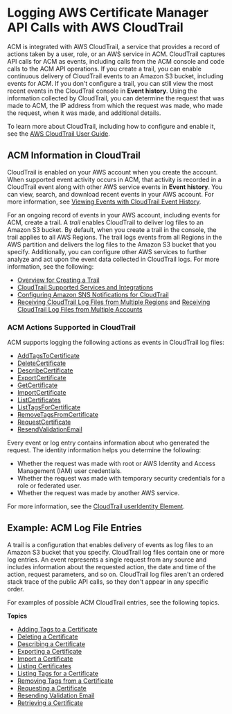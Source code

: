 # Logging AWS Certificate Manager API Calls with AWS CloudTrail<a name="ct-acm"></a>

ACM is integrated with AWS CloudTrail, a service that provides a record of actions taken by a user, role, or an AWS service in ACM\. CloudTrail captures API calls for ACM as events, including calls from the ACM console and code calls to the ACM API operations\. If you create a trail, you can enable continuous delivery of CloudTrail events to an Amazon S3 bucket, including events for ACM\. If you don't configure a trail, you can still view the most recent events in the CloudTrail console in **Event history**\. Using the information collected by CloudTrail, you can determine the request that was made to ACM, the IP address from which the request was made, who made the request, when it was made, and additional details\. 

To learn more about CloudTrail, including how to configure and enable it, see the [AWS CloudTrail User Guide](https://docs.aws.amazon.com/awscloudtrail/latest/userguide/)\.

## ACM Information in CloudTrail<a name="service-name-info-in-cloudtrail"></a>

CloudTrail is enabled on your AWS account when you create the account\. When supported event activity occurs in ACM, that activity is recorded in a CloudTrail event along with other AWS service events in **Event history**\. You can view, search, and download recent events in your AWS account\. For more information, see [Viewing Events with CloudTrail Event History](https://docs.aws.amazon.com/awscloudtrail/latest/userguide/view-cloudtrail-events.html)\. 

For an ongoing record of events in your AWS account, including events for ACM, create a trail\. A *trail* enables CloudTrail to deliver log files to an Amazon S3 bucket\. By default, when you create a trail in the console, the trail applies to all AWS Regions\. The trail logs events from all Regions in the AWS partition and delivers the log files to the Amazon S3 bucket that you specify\. Additionally, you can configure other AWS services to further analyze and act upon the event data collected in CloudTrail logs\. For more information, see the following: 
+ [Overview for Creating a Trail](https://docs.aws.amazon.com/awscloudtrail/latest/userguide/cloudtrail-create-and-update-a-trail.html)
+ [CloudTrail Supported Services and Integrations](https://docs.aws.amazon.com/awscloudtrail/latest/userguide/cloudtrail-aws-service-specific-topics.html#cloudtrail-aws-service-specific-topics-integrations)
+ [Configuring Amazon SNS Notifications for CloudTrail](https://docs.aws.amazon.com/awscloudtrail/latest/userguide/getting_notifications_top_level.html)
+ [Receiving CloudTrail Log Files from Multiple Regions](https://docs.aws.amazon.com/awscloudtrail/latest/userguide/receive-cloudtrail-log-files-from-multiple-regions.html) and [Receiving CloudTrail Log Files from Multiple Accounts](https://docs.aws.amazon.com/awscloudtrail/latest/userguide/cloudtrail-receive-logs-from-multiple-accounts.html)

### ACM Actions Supported in CloudTrail<a name="acm-supported-actions-in-cloudtrail"></a>

ACM supports logging the following actions as events in CloudTrail log files:
+ [AddTagsToCertificate](https://docs.aws.amazon.com/acm/latest/APIReference/API_AddTagsToCertificate.html)
+ [DeleteCertificate](https://docs.aws.amazon.com/acm/latest/APIReference/API_DeleteCertificate.html)
+ [DescribeCertificate](https://docs.aws.amazon.com/acm/latest/APIReference/API_DescribeCertificate.html)
+ [ExportCertificate](https://docs.aws.amazon.com/acm/latest/APIReference/API_ExportCertificate.html)
+ [GetCertificate](https://docs.aws.amazon.com/acm/latest/APIReference/API_GetCertificate.html)
+ [ImportCertificate](https://docs.aws.amazon.com/acm/latest/APIReference/API_ImportCertificate.html)
+ [ListCertificates](https://docs.aws.amazon.com/acm/latest/APIReference/API_ListCertificates.html)
+ [ListTagsForCertificate](https://docs.aws.amazon.com/acm/latest/APIReference/API_ListTagsForCertificate.html)
+ [RemoveTagsFromCertificate](https://docs.aws.amazon.com/acm/latest/APIReference/API_RemoveTagsFromCertificate.html)
+ [RequestCertificate](https://docs.aws.amazon.com/acm/latest/APIReference/API_RequestCertificate.html)
+ [ResendValidationEmail](https://docs.aws.amazon.com/acm/latest/APIReference/API_ResendValidationEmail.html)

Every event or log entry contains information about who generated the request\. The identity information helps you determine the following: 
+ Whether the request was made with root or AWS Identity and Access Management \(IAM\) user credentials\.
+ Whether the request was made with temporary security credentials for a role or federated user\.
+ Whether the request was made by another AWS service\.

For more information, see the [CloudTrail userIdentity Element](https://docs.aws.amazon.com/awscloudtrail/latest/userguide/cloudtrail-event-reference-user-identity.html)\.

## Example: ACM Log File Entries<a name="understanding-service-name-entries"></a>

 A trail is a configuration that enables delivery of events as log files to an Amazon S3 bucket that you specify\. CloudTrail log files contain one or more log entries\. An event represents a single request from any source and includes information about the requested action, the date and time of the action, request parameters, and so on\. CloudTrail log files aren't an ordered stack trace of the public API calls, so they don't appear in any specific order\.

For examples of possible ACM CloudTrail entries, see the following topics\.

**Topics**
+ [Adding Tags to a Certificate](ct-acm-addtags.md)
+ [Deleting a Certificate](ct-acm-delete.md)
+ [Describing a Certificate](ct-acm-describe.md)
+ [Exporting a Certificate](ct-acm-export.md)
+ [Import a Certificate](ct-acm-import.md)
+ [Listing Certificates](ct-acm-list.md)
+ [Listing Tags for a Certificate](ct-acm-listtags.md)
+ [Removing Tags from a Certificate](ct-acm-removetag.md)
+ [Requesting a Certificate](ct-acm-request.md)
+ [Resending Validation Email](ct-acm-resendmail.md)
+ [Retrieving a Certificate](ct-acm-get.md)
